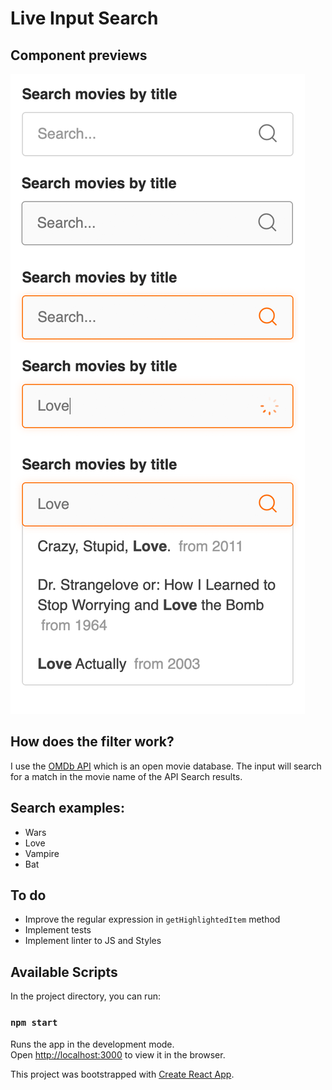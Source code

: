 # Live Input Search

## Component previews
![alt tag](public/screenshot_examples.png)

## How does the filter work?
I use the [OMDb API](http://www.omdbapi.com/) which is an open movie database.
The input will search for a match in the movie name of the API Search results.

## Search examples:
- Wars
- Love
- Vampire
- Bat

## To do
- Improve the regular expression in `getHighlightedItem` method
- Implement tests
- Implement linter to JS and Styles

## Available Scripts

In the project directory, you can run:

### `npm start`

Runs the app in the development mode.\
Open [http://localhost:3000](http://localhost:3000) to view it in the browser.


This project was bootstrapped with [Create React App](https://github.com/facebook/create-react-app).

